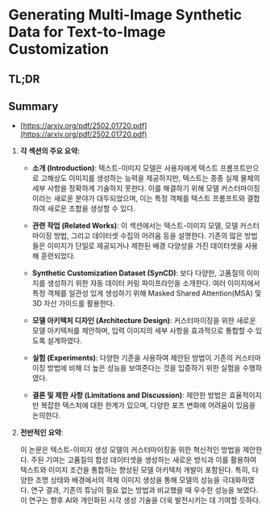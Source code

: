 # Generating Multi-Image Synthetic Data for Text-to-Image Customization
## TL;DR
## Summary
- [https://arxiv.org/pdf/2502.01720.pdf](https://arxiv.org/pdf/2502.01720.pdf)

1. **각 섹션의 주요 요약:**

   - **소개 (Introduction)**: 텍스트-이미지 모델은 사용자에게 텍스트 프롬프트만으로 고해상도 이미지를 생성하는 능력을 제공하지만, 텍스트는 종종 실제 물체의 세부 사항을 정확하게 기술하지 못한다. 이를 해결하기 위해 모델 커스터마이징이라는 새로운 분야가 대두되었으며, 이는 특정 객체를 텍스트 프롬프트와 결합하여 새로운 조합을 생성할 수 있다.

   - **관련 작업 (Related Works)**: 이 섹션에서는 텍스트-이미지 모델, 모델 커스터마이징 방법, 그리고 데이터셋 수집의 어려움 등을 설명한다. 기존의 많은 방법들은 이미지가 단일로 제공되거나 제한된 배경 다양성을 가진 데이터셋을 사용해 훈련되었다.

   - **Synthetic Customization Dataset (SynCD)**: 보다 다양한, 고품질의 이미지를 생성하기 위한 자동 데이터 커링 파이프라인을 소개한다. 여러 이미지에서 특정 객체를 일관성 있게 생성하기 위해 Masked Shared Attention(MSA) 및 3D 자산 가이드를 활용한다.

   - **모델 아키텍처 디자인 (Architecture Design)**: 커스터마이징을 위한 새로운 모델 아키텍처를 제안하며, 입력 이미지의 세부 사항을 효과적으로 통합할 수 있도록 설계하였다.

   - **실험 (Experiments)**: 다양한 기준을 사용하여 제안된 방법이 기존의 커스터마이징 방법에 비해 더 높은 성능을 보여준다는 것을 입증하기 위한 실험을 수행하였다.

   - **결론 및 제한 사항 (Limitations and Discussion)**: 제안한 방법은 효율적이지만 복잡한 텍스처에 대한 한계가 있으며, 다양한 포즈 변화에 어려움이 있음을 논의한다.

2. **전반적인 요약**:
   
   이 논문은 텍스트-이미지 생성 모델의 커스터마이징을 위한 혁신적인 방법을 제안한다. 주된 기여는 고품질의 합성 데이터셋을 생성하는 새로운 방식과 이를 활용하여 텍스트와 이미지 조건을 통합하는 향상된 모델 아키텍처 개발이 포함된다. 특히, 다양한 조명 상태와 배경에서의 객체 이미지 생성을 통해 모델의 성능을 극대화하였다. 연구 결과, 기존의 튜닝이 필요 없는 방법과 비교했을 때 우수한 성능을 보였다. 이 연구는 향후 AI와 개인화된 시각 생성 기술을 더욱 발전시키는 데 기여할 듯하다.